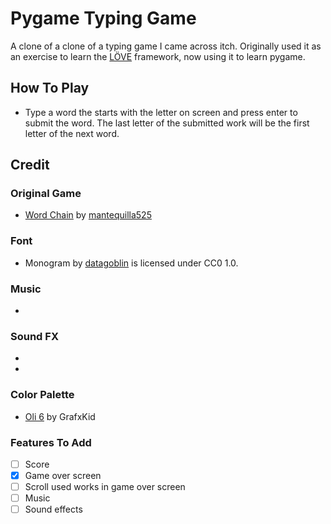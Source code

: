 # Pygame Typing Game

A clone of a clone of a typing game I came across itch. Originally used it as an exercise to learn the [LÖVE](https://love2d.org/) framework, now using it to learn pygame.

## How To Play

-   Type a word the starts with the letter on screen and press enter to submit the word. The last letter of the submitted work will be the first letter of the next word.

## Credit

### Original Game

-   [Word Chain](https://mantequilla525.itch.io/word-chain) by [mantequilla525](https://mantequilla525.itch.io/)

### Font

-   Monogram by [datagoblin](https://datagoblin.itch.io/) is licensed under CC0 1.0.

### Music

-

### Sound FX

-
-

### Color Palette

-   [Oli 6](https://lospec.com/palette-list/oil-6) by GrafxKid

### Features To Add

-   [ ] Score
-   [x] Game over screen
-   [ ] Scroll used works in game over screen
-   [ ] Music
-   [ ] Sound effects
